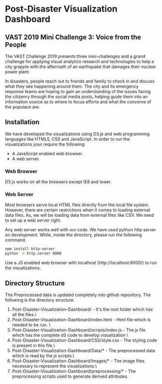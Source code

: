 # Post-Disaster Visualization Dashboard
## VAST 2019 Mini Challenge 3: Voice from the People


The VAST Challenge 2019 presents three mini-challenges and a grand challenge for applying visual analytics research and technologies to help a city grapple with the aftermath of an earthquake that damages their nuclear power plant.

In disasters, people reach out to friends and family to check in and discuss what they see happening around them. The city and its emergency response teams are hoping to gain an understanding of the issues facing the citizenry through the social media posts, helping guide them into an information source as to where to focus efforts and what the concerns of the populace are.

## Installation

We have developed the visualizations using D3.js and web programming languages like HTML5, CSS and JavaScript.
In order to run the visualizations your require the following:
- A JavaScript enabled web browser.
- A web server.

### Web Browser
D3.js works on all the browsers except IE8 and lower.

### Web Server
Most browsers serve local HTML files directly from the local file system. However, there are certain restrictions when it comes to loading external data files. As, we will be loading data from external files like CSV. We need to set up a web server right.

Any web server works well with our code. We have used python http server on development. While, inside the directory, please run the following command. 
```bash
npm install http-server
python -m http.server 8000
```

Use a JS enabled web browser with localhost (http://localhost:8000/) to run the visualizations.


## Directory Structure
The Preprocessed data is updated completely into github repository. The following is the directory structure.
 
1. Post-Disaster-Visualization-Dashboard/ - It's the root folder which has all the files.\
2. Post-Disaster-Visualization-Dashboard/index.html - Html file which is needed to be run. \
3. Post-Disaster-Visualization-Dashboard/scripts/index.js - The js file which has the complete d3 code to develop visualization \
4. Post-Disaster-Visualization-Dashboard/CSS/style.css - The styling code is present in this file.\
5. Post-Disaster-Visualization-Dashboard/Data/* - The preprocessed data which is read by the js scripts.\
6. Post-Disaster-Visualization-Dashboard/Images/* - The image files necessary to represent the visualizations.\
7. Post-Disaster-Visualization-Dashboard/preprocessing/* - The preprocessing scripts used to generate derived attributes.
